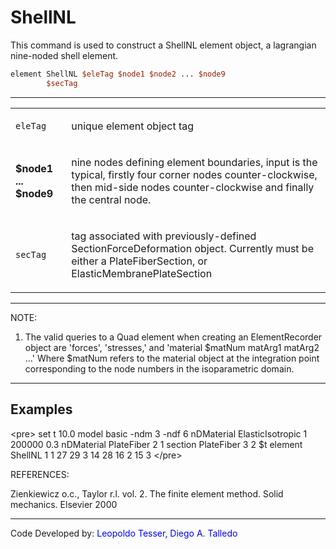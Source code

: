 # ShellNL

<p>This command is used to construct a ShellNL element object, a
lagrangian nine-noded shell element.</p>

```tcl
element ShellNL $eleTag $node1 $node2 ... $node9
        $secTag
```
<hr />
<table>
<tbody>
<tr class="odd">
<td><code class="parameter-table-variable">eleTag</code></td>
<td><p>unique element object tag</p></td>
</tr>
<tr class="even">
<td><p><strong>$node1 ... $node9</strong></p></td>
<td><p>nine nodes defining element boundaries, input is the typical,
firstly four corner nodes counter-clockwise, then mid-side nodes
counter-clockwise and finally the central node.</p></td>
</tr>
<tr class="odd">
<td><code class="parameter-table-variable">secTag</code></td>
<td><p>tag associated with previously-defined SectionForceDeformation
object. Currently must be either a PlateFiberSection, or
ElasticMembranePlateSection</p></td>
</tr>
</tbody>
</table>
<hr />
<p>NOTE:</p>
<ol>
<li>The valid queries to a Quad element when creating an ElementRecorder
object are 'forces', 'stresses,' and 'material $matNum matArg1 matArg2
...' Where $matNum refers to the material object at the integration
point corresponding to the node numbers in the isoparametric
domain.</li>
</ol>
<hr />

## Examples

<p>&lt;pre&gt; set t 10.0 model basic -ndm 3 -ndf 6 nDMaterial
ElasticIsotropic 1 200000 0.3 nDMaterial PlateFiber 2 1 section
PlateFiber 3 2 $t element ShellNL 1 1 27 29 3 14 28 16 2 15 3
&lt;/pre&gt;</p>
<p>REFERENCES:</p>
<p>Zienkiewicz o.c., Taylor r.l. vol. 2. The finite element method.
Solid mechanics. Elsevier 2000</p>
<hr />
<p>Code Developed by: <span style="color:blue"> Leopoldo Tesser,
Diego A. Talledo</span></p>
